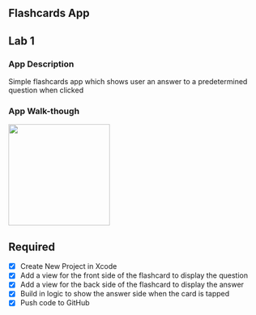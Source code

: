 ## Flashcards App

## Lab 1

### App Description
Simple flashcards app which shows user an answer to a predetermined question when clicked

### App Walk-though

<img src="https://i.imgur.com/p7U34gh.gif" width=200><br>


## Required
- [x] Create New Project in Xcode
- [x] Add a view for the front side of the flashcard to display the question
- [x] Add a view for the back side of the flashcard to display the answer
- [x] Build in logic to show the answer side when the card is tapped
- [x] Push code to GitHub

